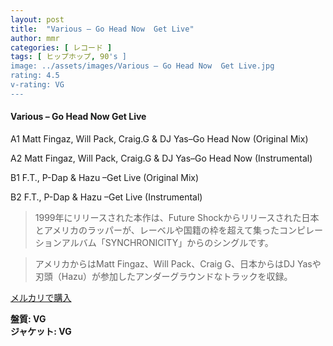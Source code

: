 ```yaml
---
layout: post
title:  "Various – Go Head Now  Get Live"
author: mmr
categories: [ レコード ]
tags: [ ヒップホップ, 90's ]
image: ../assets/images/Various – Go Head Now  Get Live.jpg
rating: 4.5
v-rating: VG
---
```


#### Various – Go Head Now  Get Live

A1  Matt Fingaz, Will Pack, Craig.G  & DJ Yas–Go Head Now (Original Mix)

A2  Matt Fingaz, Will Pack, Craig.G  & DJ Yas–Go Head Now (Instrumental)

B1  F.T., P-Dap & Hazu –Get Live (Original Mix)

B2  F.T., P-Dap & Hazu –Get Live (Instrumental)

> 1999年にリリースされた本作は、Future Shockからリリースされた日本とアメリカのラッパーが、レーベルや国籍の枠を超えて集ったコンピレーションアルバム「SYNCHRONICITY」からのシングルです。

> アメリカからはMatt Fingaz、Will Pack、Craig G、日本からはDJ Yasや刃頭（Hazu）が参加したアンダーグラウンドなトラックを収録。



[メルカリで購入](https://jp.mercari.com/item/m86496222032)


<div class="mt-4 mb-4 d-flex align-items-center">
<strong class="mr-1">盤質: VG</strong>
</div>
<div class="mt-4 mb-4 d-flex align-items-center">
<strong class="mr-1">ジャケット: VG</strong>
</div>